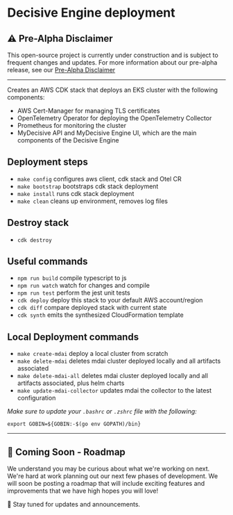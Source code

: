 # Decisive Engine deployment

## ⚠️ **Pre-Alpha Disclaimer**
This open-source project is currently under construction and is subject to frequent changes and updates. For more information about our pre-alpha release, see our [Pre-Alpha Disclaimer](./DISCLAIMER.md)

----

Creates an AWS CDK stack that deploys an EKS cluster with the following components:

- AWS Cert-Manager for managing TLS certificates
- OpenTelemetry Operator for deploying the OpenTelemetry Collector
- Prometheus for monitoring the cluster
- MyDecisive API and MyDecisive Engine UI, which are the main components of the Decisive Engine
## Deployment steps

- `make config` configures aws client, cdk stack and Otel CR
- `make bootstrap` bootstraps cdk stack deployment
- `make install` runs cdk stack deployment
- `make clean` cleans up environment, removes log files

## Destroy stack

- `cdk destroy`

## Useful commands

- `npm run build` compile typescript to js
- `npm run watch` watch for changes and compile
- `npm run test` perform the jest unit tests
- `cdk deploy` deploy this stack to your default AWS account/region
- `cdk diff` compare deployed stack with current state
- `cdk synth` emits the synthesized CloudFormation template

## Local Deployment commands

- `make create-mdai` deploy a local cluster from scratch
- `make delete-mdai` deletes mdai cluster deployed locally and all artifacts associated
- `make delete-mdai-all` deletes mdai cluster deployed locally and all artifacts associated, plus helm charts
- `make update-mdai-collector` updates mdai the collector to the latest configuration

_Make sure to update your `.bashrc` or `.zshrc` file with the following:_

```@bash
export GOBIN=${GOBIN:-$(go env GOPATH)/bin}
```

----

## 🚀 Coming Soon - Roadmap

We understand you may be curious about what we're working on next. We're hard at work planning out our next few phases of development. We will soon be posting a roadmap that will include exciting features and improvements that we have high hopes you will love! 

🍿 Stay tuned for updates and announcements.
